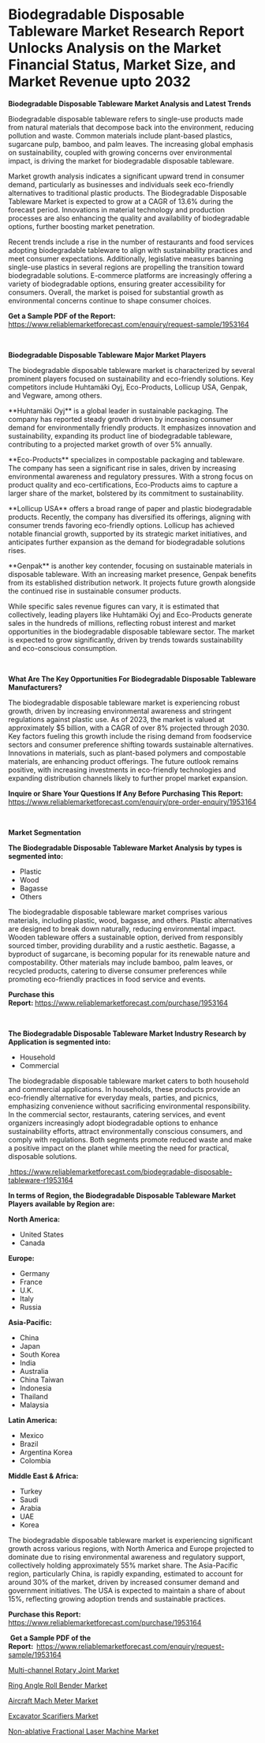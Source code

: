 <p><h1>Biodegradable Disposable Tableware Market Research Report Unlocks Analysis on the Market Financial Status, Market Size, and Market Revenue upto 2032</h1></p><p><strong>Biodegradable Disposable Tableware Market Analysis and Latest Trends</strong></p>
<p><p>Biodegradable disposable tableware refers to single-use products made from natural materials that decompose back into the environment, reducing pollution and waste. Common materials include plant-based plastics, sugarcane pulp, bamboo, and palm leaves. The increasing global emphasis on sustainability, coupled with growing concerns over environmental impact, is driving the market for biodegradable disposable tableware.</p><p>Market growth analysis indicates a significant upward trend in consumer demand, particularly as businesses and individuals seek eco-friendly alternatives to traditional plastic products. The Biodegradable Disposable Tableware Market is expected to grow at a CAGR of 13.6% during the forecast period. Innovations in material technology and production processes are also enhancing the quality and availability of biodegradable options, further boosting market penetration.</p><p>Recent trends include a rise in the number of restaurants and food services adopting biodegradable tableware to align with sustainability practices and meet consumer expectations. Additionally, legislative measures banning single-use plastics in several regions are propelling the transition toward biodegradable solutions. E-commerce platforms are increasingly offering a variety of biodegradable options, ensuring greater accessibility for consumers. Overall, the market is poised for substantial growth as environmental concerns continue to shape consumer choices.</p></p>
<p><strong>Get a Sample PDF of the Report:&nbsp;</strong> <a href="https://www.reliablemarketforecast.com/enquiry/request-sample/1953164?utm_campaign=2749&utm_medium=2&utm_source=Github&utm_content=ia&utm_term=04042025&utm_id=biodegradable-disposable-tableware">https://www.reliablemarketforecast.com/enquiry/request-sample/1953164</a></p>
<p>&nbsp;</p>
<p><strong>Biodegradable Disposable Tableware Major Market Players</strong></p>
<p><p>The biodegradable disposable tableware market is characterized by several prominent players focused on sustainability and eco-friendly solutions. Key competitors include Huhtamäki Oyj, Eco-Products, Lollicup USA, Genpak, and Vegware, among others.</p><p>**Huhtamäki Oyj** is a global leader in sustainable packaging. The company has reported steady growth driven by increasing consumer demand for environmentally friendly products. It emphasizes innovation and sustainability, expanding its product line of biodegradable tableware, contributing to a projected market growth of over 5% annually.</p><p>**Eco-Products** specializes in compostable packaging and tableware. The company has seen a significant rise in sales, driven by increasing environmental awareness and regulatory pressures. With a strong focus on product quality and eco-certifications, Eco-Products aims to capture a larger share of the market, bolstered by its commitment to sustainability.</p><p>**Lollicup USA** offers a broad range of paper and plastic biodegradable products. Recently, the company has diversified its offerings, aligning with consumer trends favoring eco-friendly options. Lollicup has achieved notable financial growth, supported by its strategic market initiatives, and anticipates further expansion as the demand for biodegradable solutions rises.</p><p>**Genpak** is another key contender, focusing on sustainable materials in disposable tableware. With an increasing market presence, Genpak benefits from its established distribution network. It projects future growth alongside the continued rise in sustainable consumer products.</p><p>While specific sales revenue figures can vary, it is estimated that collectively, leading players like Huhtamäki Oyj and Eco-Products generate sales in the hundreds of millions, reflecting robust interest and market opportunities in the biodegradable disposable tableware sector. The market is expected to grow significantly, driven by trends towards sustainability and eco-conscious consumption.</p></p>
<p>&nbsp;</p>
<p><strong>What Are The Key Opportunities For Biodegradable Disposable Tableware Manufacturers?</strong></p>
<p><p>The biodegradable disposable tableware market is experiencing robust growth, driven by increasing environmental awareness and stringent regulations against plastic use. As of 2023, the market is valued at approximately $5 billion, with a CAGR of over 8% projected through 2030. Key factors fueling this growth include the rising demand from foodservice sectors and consumer preference shifting towards sustainable alternatives. Innovations in materials, such as plant-based polymers and compostable materials, are enhancing product offerings. The future outlook remains positive, with increasing investments in eco-friendly technologies and expanding distribution channels likely to further propel market expansion.</p></p>
<p><strong>Inquire or Share Your Questions If Any Before Purchasing This Report:</strong> <a href="https://www.reliablemarketforecast.com/enquiry/pre-order-enquiry/1953164?utm_campaign=2749&utm_medium=2&utm_source=Github&utm_content=ia&utm_term=04042025&utm_id=biodegradable-disposable-tableware">https://www.reliablemarketforecast.com/enquiry/pre-order-enquiry/1953164</a></p>
<p>&nbsp;</p>
<p><strong>Market Segmentation</strong></p>
<p><strong>The Biodegradable Disposable Tableware Market Analysis by types is segmented into:</strong></p>
<p><ul><li>Plastic</li><li>Wood</li><li>Bagasse</li><li>Others</li></ul></p>
<p><p>The biodegradable disposable tableware market comprises various materials, including plastic, wood, bagasse, and others. Plastic alternatives are designed to break down naturally, reducing environmental impact. Wooden tableware offers a sustainable option, derived from responsibly sourced timber, providing durability and a rustic aesthetic. Bagasse, a byproduct of sugarcane, is becoming popular for its renewable nature and compostability. Other materials may include bamboo, palm leaves, or recycled products, catering to diverse consumer preferences while promoting eco-friendly practices in food service and events.</p></p>
<p><strong>Purchase this Report:&nbsp;</strong><a href="https://www.reliablemarketforecast.com/purchase/1953164?utm_campaign=2749&utm_medium=2&utm_source=Github&utm_content=ia&utm_term=04042025&utm_id=biodegradable-disposable-tableware">https://www.reliablemarketforecast.com/purchase/1953164</a></p>
<p>&nbsp;</p>
<p><strong>The Biodegradable Disposable Tableware Market Industry Research by Application is segmented into:</strong></p>
<p><ul><li>Household</li><li>Commercial</li></ul></p>
<p><p>The biodegradable disposable tableware market caters to both household and commercial applications. In households, these products provide an eco-friendly alternative for everyday meals, parties, and picnics, emphasizing convenience without sacrificing environmental responsibility. In the commercial sector, restaurants, catering services, and event organizers increasingly adopt biodegradable options to enhance sustainability efforts, attract environmentally conscious consumers, and comply with regulations. Both segments promote reduced waste and make a positive impact on the planet while meeting the need for practical, disposable solutions.</p></p>
<p><a href="https://www.reliablemarketforecast.com/biodegradable-disposable-tableware-r1953164?utm_campaign=2749&utm_medium=2&utm_source=Github&utm_content=ia&utm_term=04042025&utm_id=biodegradable-disposable-tableware">&nbsp;https://www.reliablemarketforecast.com/biodegradable-disposable-tableware-r1953164</a></p>
<p><strong>In terms of Region, the Biodegradable Disposable Tableware Market Players available by Region are:</strong></p>
<p>
    <p> <strong> North America: </strong>
        <ul>
            <li>United States</li>
            <li>Canada</li>
        </ul>
        </p> 
    <p> <strong> Europe: </strong>
        <ul>
            <li>Germany</li>
            <li>France</li>
            <li>U.K.</li>
            <li>Italy</li>
            <li>Russia</li>
        </ul>
        </p> 
    <p> <strong> Asia-Pacific: </strong>
        <ul>
            <li>China</li>
            <li>Japan</li>
            <li>South Korea</li>
            <li>India</li>
            <li>Australia</li>
            <li>China Taiwan</li>
            <li>Indonesia</li>
            <li>Thailand</li>
            <li>Malaysia</li>
        </ul>
        </p> 
    <p> <strong> Latin America: </strong>
        <ul>
            <li>Mexico</li>
            <li>Brazil</li>
            <li>Argentina Korea</li>
            <li>Colombia</li>
        </ul>
        </p> 
    <p> <strong> Middle East & Africa: </strong>
        <ul>
            <li>Turkey</li>
            <li>Saudi</li>
            <li>Arabia</li>
            <li>UAE</li>
            <li>Korea</li>
        </ul>
    </p>
    </p>
<p><p>The biodegradable disposable tableware market is experiencing significant growth across various regions, with North America and Europe projected to dominate due to rising environmental awareness and regulatory support, collectively holding approximately 55% market share. The Asia-Pacific region, particularly China, is rapidly expanding, estimated to account for around 30% of the market, driven by increased consumer demand and government initiatives. The USA is expected to maintain a share of about 15%, reflecting growing adoption trends and sustainable practices.</p></p>
<p><strong>Purchase this Report: </strong><a href="https://www.reliablemarketforecast.com/purchase/1953164?utm_campaign=2749&utm_medium=2&utm_source=Github&utm_content=ia&utm_term=04042025&utm_id=biodegradable-disposable-tableware">https://www.reliablemarketforecast.com/purchase/1953164</a></p>
<p>&nbsp;<strong>Get a Sample PDF of the Report:&nbsp;&nbsp;</strong><a href="https://www.reliablemarketforecast.com/enquiry/request-sample/1953164?utm_campaign=2749&utm_medium=2&utm_source=Github&utm_content=ia&utm_term=04042025&utm_id=biodegradable-disposable-tableware">https://www.reliablemarketforecast.com/enquiry/request-sample/1953164</a></p>
<p><strong></strong></p>
<p><p><a href="https://www.linkedin.com/pulse/multi-channel-rotary-joint-market-research-report-growth-ki3mc?utm_campaign=2749&utm_medium=2&utm_source=Github&utm_content=ia&utm_term=04042025&utm_id=biodegradable-disposable-tableware">Multi-channel Rotary Joint Market</a></p><p><a href="https://www.linkedin.com/pulse/ring-angle-roll-bender-market-analysis-future-growth-trends-lwrfc?utm_campaign=2749&utm_medium=2&utm_source=Github&utm_content=ia&utm_term=04042025&utm_id=biodegradable-disposable-tableware">Ring Angle Roll Bender Market</a></p><p><a href="https://www.linkedin.com/pulse/market-trends-growth-aircraft-mach-meter-industry-46-ma4nc?utm_campaign=2749&utm_medium=2&utm_source=Github&utm_content=ia&utm_term=04042025&utm_id=biodegradable-disposable-tableware">Aircraft Mach Meter Market</a></p><p><a href="https://www.linkedin.com/pulse/excavator-scarifiers-market-size-analysis-quantitative-k2qsc?utm_campaign=2749&utm_medium=2&utm_source=Github&utm_content=ia&utm_term=04042025&utm_id=biodegradable-disposable-tableware">Excavator Scarifiers Market</a></p><p><a href="https://www.linkedin.com/pulse/comprehensive-report-non-ablative-fractional-laser-machine-bttsc?utm_campaign=2749&utm_medium=2&utm_source=Github&utm_content=ia&utm_term=04042025&utm_id=biodegradable-disposable-tableware">Non-ablative Fractional Laser Machine Market</a></p></p>